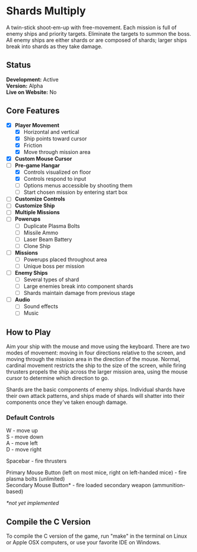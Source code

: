 # Shards Multiply
A twin-stick shoot-em-up with free-movement. Each mission is full of enemy ships and priority targets. Eliminate the targets to summon the boss. All enemy ships are either shards or are composed of shards; larger ships break into shards as they take damage.

## Status
**Development:** Active<br/>
**Version:** Alpha<br/>
**Live on Website:** No

## Core Features
* [x] **Player Movement**
  - [x] Horizontal and vertical
  - [x] Ship points toward cursor
  - [x] Friction
  - [x] Move through mission area
* [x] **Custom Mouse Cursor**
* [ ] **Pre-game Hangar**
  - [x] Controls visualized on floor
  - [x] Controls respond to input
  - [ ] Options menus accessible by shooting them
  - [ ] Start chosen mission by entering start box
* [ ] **Customize Controls**
* [ ] **Customize Ship**
* [ ] **Multiple Missions**
* [ ] **Powerups**
  - [ ] Duplicate Plasma Bolts
  - [ ] Missile Ammo
  - [ ] Laser Beam Battery
  - [ ] Clone Ship
* [ ] **Missions**
  - [ ] Powerups placed throughout area
  - [ ] Unique boss per mission
* [ ] **Enemy Ships**
  - [ ] Several types of shard
  - [ ] Large enemies break into component shards
  - [ ] Shards maintain damage from previous stage
* [ ] **Audio**
  - [ ] Sound effects
  - [ ] Music

## How to Play
Aim your ship with the mouse and move using the keyboard. There are two modes of movement: moving in four directions relative to the screen, and moving through the mission area in the direction of the mouse. Normal, cardinal movement restricts the ship to the size of the screen, while firing thrusters propels the ship across the larger mission area, using the mouse cursor to determine which direction to go.

Shards are the basic components of enemy ships. Individual shards have their own attack patterns, and ships made of shards will shatter into their components once they've taken enough damage.

### Default Controls
W - move up<br/>
S - move down<br/>
A - move left<br/>
D - move right

Spacebar - fire thrusters

Primary Mouse Button (left on most mice, right on left-handed mice) - fire plasma bolts (unlimited)<br/>
Secondary Mouse Button* - fire loaded secondary weapon (ammunition-based)

_*not yet implemented_

## Compile the C Version

To compile the C version of the game, run "make" in the terminal on Linux or Apple OSX computers, or use your favorite IDE on Windows.
